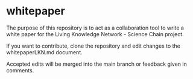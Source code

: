 # whitepaper

The purpose of this repository is to act as a collaboration tool to write a white paper for the Living Knowledge Network - Science Chain project.

If you want to contribute, clone the repository and edit changes to the whitepaperLKN.md document.

Accepted edits will be merged into the main branch or feedback given in comments.

